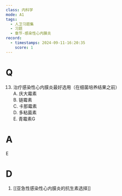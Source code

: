 ```yaml
---
class: 内科学
mode: A1
tags:
  - 人卫习题集
  - 习题
  - 章节-感染性心内膜炎
record:
  - timestamps: 2024-09-11-16:20:35
    score: 1
---
```


# Q
13. 治疗感染性心内膜炎最好选用（在细菌培养结果之前）  
A. 庆大霉素  
B. 链霉素  
C. 卡那霉素  
D. 多粘菌素  
E. 青霉素G  
# A
E
# D
1. [[亚急性感染性心内膜炎的抗生素选择]]